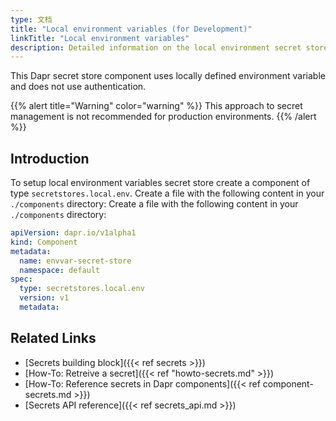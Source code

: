 ```yaml
---
type: 文档
title: "Local environment variables (for Development)"
linkTitle: "Local environment variables"
description: Detailed information on the local environment secret store component
---
```


This Dapr secret store component uses locally defined environment variable and does not use authentication.

{{% alert title="Warning" color="warning" %}}
This approach to secret management is not recommended for production environments.
{{% /alert %}}

## Introduction

To setup local environment variables secret store create a component of type `secretstores.local.env`. Create a file with the following content in your `./components` directory: Create a file with the following content in your `./components` directory:

```yaml
apiVersion: dapr.io/v1alpha1
kind: Component
metadata:
  name: envvar-secret-store
  namespace: default
spec:
  type: secretstores.local.env
  version: v1
  metadata:
```
## Related Links
- [Secrets building block]({{< ref secrets >}})
- [How-To: Retreive a secret]({{< ref "howto-secrets.md" >}})
- [How-To: Reference secrets in Dapr components]({{< ref component-secrets.md >}})
- [Secrets API reference]({{< ref secrets_api.md >}})